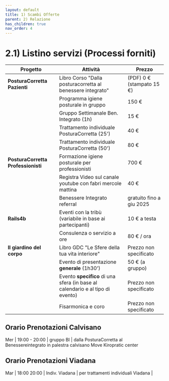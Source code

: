 ```yaml
---
layout: default
title: 1) Scambi Offerte
parent: 2) Relazione 
has_children: true
nav_order: 4
---
```


# 2.1) Listino servizi (Processi forniti)

| **Progetto**                   | **Attività**                                        | **Prezzo**            |
|--------------------------------|----------------------------------------------------|-----------------------|
| **PosturaCorretta Pazienti**   | Libro Corso "Dalla posturacorretta al benessere integrato"  | (PDF) 0 €  (stampato 15 €)                 |                        
|                                | Programma igiene posturale in gruppo               | 150 €                 |
|                                | Gruppo Settimanale Ben. Integrato (1h)                    | 15 €                  |
|                                | Trattamento individuale PosturaCorretta (25')      | 40 €                  |
|                                | Trattamento individuale PosturaCorretta (50')      | 80 €                  |
| **PosturaCorretta Professionisti** | Formazione igiene posturale per professionisti     | 700 €                 |
|                                | Registra Video sul canale youtube  con fabri mercole mattina | 40 €              |
|                                | Benessere Integrato referral   | gratuito fino a giu 2025                |
| **Rails4b**                    | Eventi con la tribù (variabile in base ai partecipanti) | 10 € a testa          |
|                                | Consulenza o servizio a ore                        | 80 € / ora            |
| **Il giardino del corpo**      | Libro GDC  "Le Sfere della tua vita interiore"                             | Prezzo non specificato |
|                                | Evento di presentazione **generale** (1h30')                    | 50 € (a gruppo)       |
|                                | Evento **specifico** di una sfera (in base al calendario e al tipo di evento) | Prezzo non specificato |
|                                | Fisarmonica e coro                                 | Prezzo non specificato |





## Orario Prenotazioni Calvisano

Mer | 19:00 - 20:00 | gruppo BI | dalla PosturaCorretta al Benessereintegrato in palestra calvisano Move Kiropratic center 


## Orario Prenotazioni Viadana 

Mar | 18:00 20:00 | Indiv. Viadana  | per trattamenti individuali Viadana |

